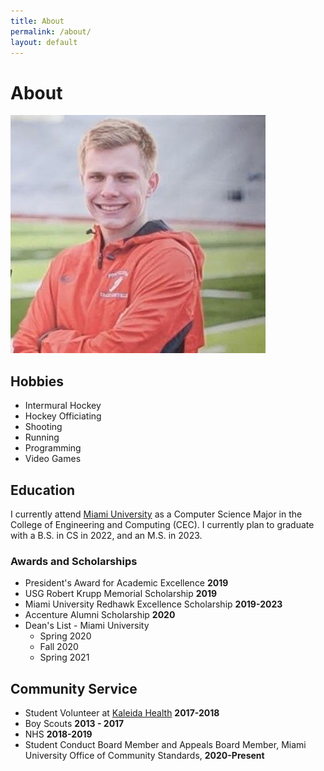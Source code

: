 ```yaml
---
title: About
permalink: /about/
layout: default
---
```

# About

![Profile Photo of Nick Perry](/assets/img/6935777.jpg)

## Hobbies
- Intermural Hockey
- Hockey Officiating
- Shooting
- Running
- Programming
- Video Games

## Education
I currently attend [Miami University](/university) as a Computer Science Major in the College of Engineering and Computing (CEC).  I currently plan to graduate with a B.S. in CS in 2022, and an M.S. in 2023.

### Awards and Scholarships
- President's Award for Academic Excellence **2019**
- USG Robert Krupp Memorial Scholarship **2019**
- Miami University Redhawk Excellence Scholarship **2019-2023**
- Accenture Alumni Scholarship **2020**
- Dean's List - Miami University
	- Spring 2020
	- Fall 2020
	- Spring 2021
	
## Community Service
- Student Volunteer at [Kaleida Health](https://www.kaleidahealth.org) **2017-2018**
- Boy Scouts **2013 - 2017**
- NHS **2018-2019**
- Student Conduct Board Member and Appeals Board Member, Miami University Office of Community Standards, **2020-Present**
